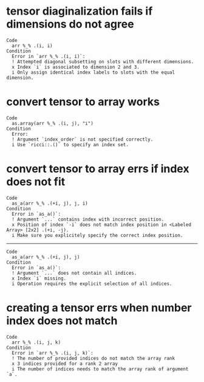 # tensor diaginalization fails if dimensions do not agree

    Code
      arr %_% .(i, i)
    Condition
      Error in `arr %_% .(i, i)`:
      ! Attempted diagonal subsetting on slots with different dimensions.
      x Index `i` is associated to dimension 2 and 3.
      i Only assign identical index labels to slots with the equal dimension.

# convert tensor to array works

    Code
      as.array(arr %_% .(i, j), "i")
    Condition
      Error:
      ! Argument `index_order` is not specified correctly.
      i Use `ricci::.()` to specify an index set.

# convert tensor to array errs if index does not fit

    Code
      as_a(arr %_% .(+i, j), j, i)
    Condition
      Error in `as_a()`:
      ! Argument `...` contains index with incorrect position.
      x Position of index `-i` does not match index position in <Labeled Array> [2x2] .(+i, -j).
      i Make sure you explicitely specify the correct index position.

---

    Code
      as_a(arr %_% .(+i, j), j)
    Condition
      Error in `as_a()`:
      ! Argument `...` does not contain all indices.
      x Index `i` missing.
      i Operation requires the explicit selection of all indices.

# creating a tensor errs when number index does not match

    Code
      arr %_% .(i, j, k)
    Condition
      Error in `arr %_% .(i, j, k)`:
      ! The number of provided indices do not match the array rank
      x 3 indices provided for a rank 2 array
      i The number of indices needs to match the array rank of argument `a`.


